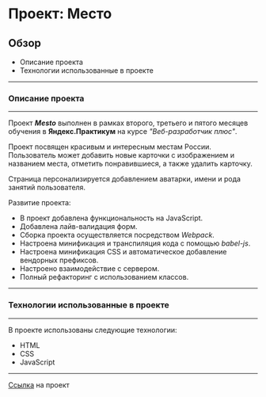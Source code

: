 # Проект: Место

## Обзор

* Описание проекта
* Технологии использованные в проекте
---
### Описание проекта
---
Проект ***Mesto*** выполнен в рамках второго, третьего и пятого месяцев обучения в **Яндекс.Практикум** на курсе *"Веб-разработчик плюс"*.

Проект посвящен красивым и интересным местам России. Пользователь может добавить новые карточки с изображением и названием места, отметить понравившиеся, а также удалить карточку.

Страница персонализируется добавлением аватарки, имени и рода занятий пользователя.

Развитие проекта:

- В проект добавлена функциональность на JavaScript.
- Добавлена лайв-валидация форм.
- Сборка проекта осуществляется посредством *Webpack*.
- Настроена минификация и транспиляция кода с помощью *babel-js*.
- Настроена минификация CSS и автоматическое добавление вендорных префиксов.
- Настроено взаимодействие с сервером.
- Полный рефакторинг с использованием классов.
---
### Технологии использованные в проекте
---
В проекте использованы следующие технологии:
- HTML
- CSS
- JavaScript
---
[Ссылка](https://ruslanyar.github.io/mesto-project/) на проект
